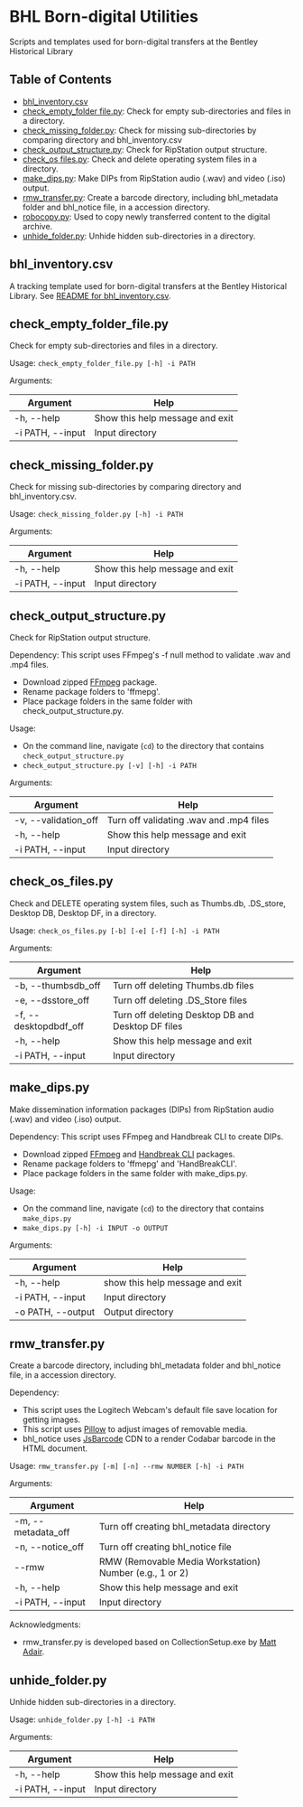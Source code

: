 # BHL Born-digital Utilities
Scripts and templates used for born-digital transfers at the Bentley Historical Library

## Table of Contents
- [bhl_inventory.csv](https://github.com/bentley-historical-library/bhl_born_digital_utils#bhl_inventorycsv)
- [check_empty_folder file.py](https://github.com/bentley-historical-library/bhl_born_digital_utils#check_empty_folder_filepy): Check for empty sub-directories and files in a directory.
- [check_missing_folder.py](https://github.com/bentley-historical-library/bhl_born_digital_utils#check_missing_folderpy): Check for missing sub-directories by comparing directory and bhl_inventory.csv
- [check_output_structure.py](https://github.com/bentley-historical-library/bhl_born_digital_utils#check_folder_structurepy): Check for RipStation output structure.
- [check_os files.py](https://github.com/bentley-historical-library/bhl_born_digital_utils#check_os_filespy): Check and delete operating system files in a directory.
- [make_dips.py](https://github.com/bentley-historical-library/bhl_born_digital_utils#make_dipspy): Make DIPs from RipStation audio (.wav) and video (.iso) output.
- [rmw_transfer.py](https://github.com/bentley-historical-library/bhl_born_digital_utils#rmw_transferpy): Create a barcode directory, including bhl_metadata folder and bhl_notice file, in a accession directory.
- [robocopy.py](https://github.com/bentley-historical-library/bhl_born_digital_utils#robocopypy): Used to copy newly transferred content to the digital archive.
- [unhide_folder.py](https://github.com/bentley-historical-library/bhl_born_digital_utils#unhide_folderpy): Unhide hidden sub-directories in a directory.

## bhl_inventory.csv
A tracking template used for born-digital transfers at the Bentley Historical Library. See [README for bhl_inventory.csv](bhl_inventory/README.md).

## check_empty_folder_file.py
Check for empty sub-directories and files in a directory.

Usage: `check_empty_folder_file.py [-h] -i PATH`

Arguments:

| Argument | Help |
| --- | --- |
| -h, --help | Show this help message and exit |
| -i PATH, --input | Input directory |

## check_missing_folder.py
Check for missing sub-directories by comparing directory and bhl_inventory.csv.

Usage: `check_missing_folder.py [-h] -i PATH`

Arguments:

| Argument | Help |
| --- | --- |
| -h, --help | Show this help message and exit |
| -i PATH, --input | Input directory |

## check_output_structure.py
Check for RipStation output structure.

Dependency:
This script uses FFmpeg's -f null method to validate .wav and .mp4 files. 

- Download zipped [FFmpeg](https://www.ffmpeg.org/download.html) package.
- Rename package folders to 'ffmepg'.
- Place package folders in the same folder with check_output_structure.py.

Usage:
- On the command line, navigate (`cd`) to the directory that contains `check_output_structure.py`
- `check_output_structure.py [-v] [-h] -i PATH`

Arguments:

| Argument | Help |
| --- | --- |
| -v, --validation_off | Turn off validating .wav and .mp4 files |
| -h, --help | Show this help message and exit |
| -i PATH, --input | Input directory |

## check_os_files.py
Check and DELETE operating system files, such as Thumbs.db, .DS_store, Desktop DB, Desktop DF, in a directory.

Usage: `check_os_files.py [-b] [-e] [-f] [-h] -i PATH`

Arguments:

| Argument | Help |
| --- | --- |
| -b, --thumbsdb_off | Turn off deleting Thumbs.db files |
| -e, --dsstore_off | Turn off deleting .DS_Store files |
| -f, --desktopdbdf_off | Turn off deleting Desktop DB and Desktop DF files |
| -h, --help | Show this help message and exit |
| -i PATH, --input | Input directory |

## make_dips.py
Make dissemination information packages (DIPs) from RipStation audio (.wav) and video (.iso) output. 

Dependency:
This script uses FFmpeg and Handbreak CLI to create DIPs. 

- Download zipped [FFmpeg](https://www.ffmpeg.org/download.html) and [Handbreak CLI](https://handbrake.fr/downloads2.php) packages.
- Rename package folders to 'ffmepg' and 'HandBreakCLI'.
- Place package folders in the same folder with make_dips.py.

Usage:
- On the command line, navigate (`cd`) to the directory that contains `make_dips.py`
- `make_dips.py [-h] -i INPUT -o OUTPUT`

Arguments:

| Argument | Help |
| --- | --- |
| -h, --help | show this help message and exit |
| -i PATH, --input | Input directory |
| -o PATH, --output | Output directory |

## rmw_transfer.py
Create a barcode directory, including bhl_metadata folder and bhl_notice file, in a accession directory.

Dependency: 
- This script uses the Logitech Webcam's default file save location for getting images. 
- This script uses [Pillow](https://github.com/python-pillow/Pillow) to adjust images of removable media. 
- bhl_notice uses [JsBarcode](https://github.com/lindell/JsBarcode) CDN to a render Codabar barcode in the HTML document.  

Usage: `rmw_transfer.py [-m] [-n] --rmw NUMBER [-h] -i PATH`

Arguments:

| Argument | Help |
| --- | --- |
| -m, --metadata_off | Turn off creating bhl_metadata directory |
| -n, --notice_off | Turn off creating bhl_notice file |
| --rmw | RMW (Removable Media Workstation) Number (e.g., 1 or 2) |
| -h, --help | Show this help message and exit |
| -i PATH, --input | Input directory |

Acknowledgments:
- rmw_transfer.py is developed based on CollectionSetup.exe by [Matt Adair](mailto:mladair@umich.edu).

## unhide_folder.py
Unhide hidden sub-directories in a directory.

Usage: `unhide_folder.py [-h] -i PATH`

Arguments:

| Argument | Help |
| --- | --- |
| -h, --help | Show this help message and exit |
| -i PATH, --input | Input directory |
